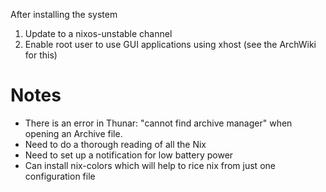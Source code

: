 After installing the system
1. Update to a nixos-unstable channel
2. Enable root user to use GUI applications using xhost (see the ArchWiki for this)

# Notes #
- There is an error in Thunar: "cannot find archive manager" when opening an Archive file.
- Need to do a thorough reading of all the Nix
- Need to set up a notification for low battery power
- Can install nix-colors which will help to rice nix from just one configuration file
